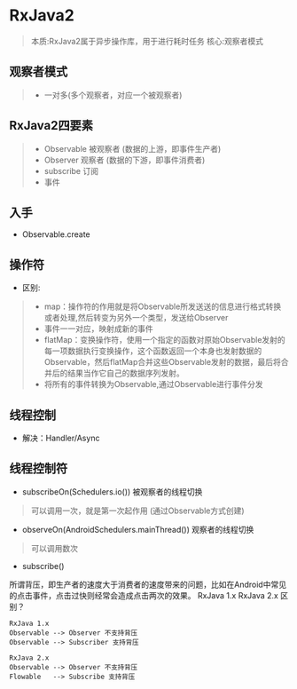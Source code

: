 RxJava2
==========

> 本质:RxJava2属于异步操作库，用于进行耗时任务
> 核心:观察者模式 

观察者模式
-------------------------
> * 一对多(多个观察者，对应一个被观察者)

RxJava2四要素
----------------------------
> * Observable 被观察者 (数据的上游，即事件生产者)
> * Observer   观察者   (数据的下游，即事件消费者)
> * subscribe  订阅
> * 事件

入手
----------------------------
- Observable.create

操作符
----------------------------
- 区别:
> - map：操作符的作用就是将Observable所发送送的信息进行格式转换或者处理,然后转变为另外一个类型，发送给Observer 
> - 事件一一对应，映射成新的事件
> - flatMap：变换操作符，使用一个指定的函数对原始Observable发射的每一项数据执行变换操作，这个函数返回一个本身也发射数据的Observable，然后flatMap合并这些Observable发射的数据，最后将合并后的结果当作它自己的数据序列发射。
> - 将所有的事件转换为Observable,通过Observable进行事件分发

线程控制
----------------------------

- 解决：Handler/Async

线程控制符
----------------------------

- subscribeOn(Schedulers.io()) 被观察者的线程切换
> 可以调用一次，就是第一次起作用 (通过Observable方式创建)

- observeOn(AndroidSchedulers.mainThread()) 观察者的线程切换
> 可以调用数次

- subscribe()
>

所谓背压，即生产者的速度大于消费者的速度带来的问题，比如在Android中常见的点击事件，点击过快则经常会造成点击两次的效果。
RxJava 1.x RxJava 2.x 区别？
>
    RxJava 1.x
    Observable --> Observer 不支持背压
    Observable --> Subscriber 支持背压

    RxJava 2.x
    Observable --> Observer 不支持背压
    Flowable   --> Subscribe 支持背压
